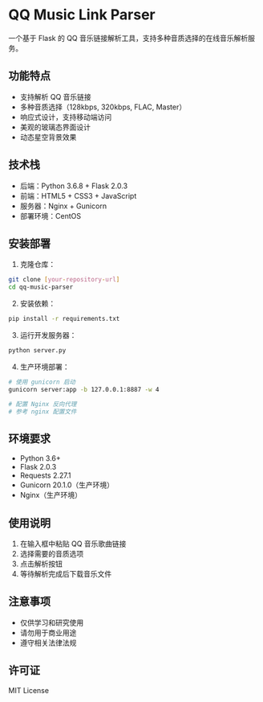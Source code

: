 # QQ Music Link Parser

一个基于 Flask 的 QQ 音乐链接解析工具，支持多种音质选择的在线音乐解析服务。

## 功能特点

- 支持解析 QQ 音乐链接
- 多种音质选择（128kbps, 320kbps, FLAC, Master）
- 响应式设计，支持移动端访问
- 美观的玻璃态界面设计
- 动态星空背景效果

## 技术栈

- 后端：Python 3.6.8 + Flask 2.0.3
- 前端：HTML5 + CSS3 + JavaScript
- 服务器：Nginx + Gunicorn
- 部署环境：CentOS

## 安装部署

1. 克隆仓库：
```bash
git clone [your-repository-url]
cd qq-music-parser
```

2. 安装依赖：
```bash
pip install -r requirements.txt
```

3. 运行开发服务器：
```bash
python server.py
```

4. 生产环境部署：
```bash
# 使用 gunicorn 启动
gunicorn server:app -b 127.0.0.1:8887 -w 4

# 配置 Nginx 反向代理
# 参考 nginx 配置文件
```

## 环境要求

- Python 3.6+
- Flask 2.0.3
- Requests 2.27.1
- Gunicorn 20.1.0（生产环境）
- Nginx（生产环境）

## 使用说明

1. 在输入框中粘贴 QQ 音乐歌曲链接
2. 选择需要的音质选项
3. 点击解析按钮
4. 等待解析完成后下载音乐文件

## 注意事项

- 仅供学习和研究使用
- 请勿用于商业用途
- 遵守相关法律法规

## 许可证

MIT License
